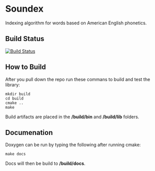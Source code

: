 Soundex
===

Indexing algorithm for words based on American English phonetics.


Build Status
---
[![Build Status](https://travis-ci.org/Kazz47/soundex.svg?branch=master)](https://travis-ci.org/Kazz47/soundex)


How to Build
---
After you pull down the repo run these commans to build and test the library:
```
mkdir build
cd build
cmake ..
make
```

Build artifacts are placed in the **/build/bin** and **/build/lib** folders.


Documenation
---
Doxygen can be run by typing the following after running cmake:
```
make docs
```

Docs will then be build to **/build/docs**.
